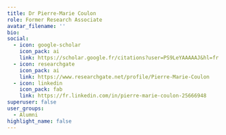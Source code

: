 ```yaml
---
title: Dr Pierre-Marie Coulon
role: Former Research Associate
avatar_filename: ''
bio: 
social:
  - icon: google-scholar
    icon_pack: ai
    link: https://scholar.google.fr/citations?user=PS9LeYAAAAAJ&hl=fr
  - icon: researchgate
    icon_pack: ai
    link: https://www.researchgate.net/profile/Pierre-Marie-Coulon
  - icon: linkedin
    icon_pack: fab
    link: https://fr.linkedin.com/in/pierre-marie-coulon-25666948
superuser: false
user_groups:
  - Alumni
highlight_name: false
---
```



